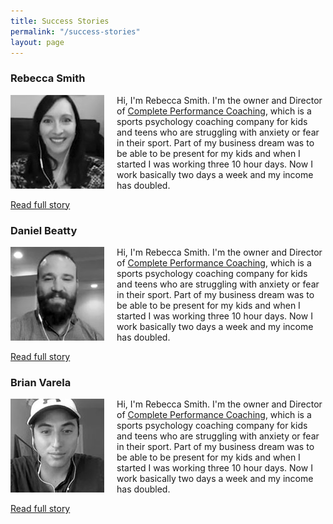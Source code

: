 ```yaml
---
title: Success Stories
permalink: "/success-stories"
layout: page
---
```


### Rebecca Smith

<img src="/images/success-stories-rebecca-smith.jpg" style="float:left;padding-right:20px;" />Hi, I'm Rebecca Smith. I'm the owner and Director of [Complete Performance Coaching](https://completeperformancecoaching.com), which is a sports psychology coaching company for kids and teens who are struggling with anxiety or fear in their sport. Part of my business dream was to be able to be present for my kids and when I started I was working three 10 hour days. Now I work basically two days a week and my income has doubled.

[Read full story](/success-stories/rebecca-smith)


### Daniel Beatty

<img src="/images/success-stories-daniel-beatty.jpg" style="float:left;padding-right:20px;" />Hi, I'm Rebecca Smith. I'm the owner and Director of [Complete Performance Coaching](https://completeperformancecoaching.com), which is a sports psychology coaching company for kids and teens who are struggling with anxiety or fear in their sport. Part of my business dream was to be able to be present for my kids and when I started I was working three 10 hour days. Now I work basically two days a week and my income has doubled.

[Read full story](/success-stories/rebecca-smith)


### Brian Varela

<img src="/images/success-stories-brian-varela.jpg" style="float:left;padding-right:20px;" />Hi, I'm Rebecca Smith. I'm the owner and Director of [Complete Performance Coaching](https://completeperformancecoaching.com), which is a sports psychology coaching company for kids and teens who are struggling with anxiety or fear in their sport. Part of my business dream was to be able to be present for my kids and when I started I was working three 10 hour days. Now I work basically two days a week and my income has doubled.

[Read full story](/success-stories/rebecca-smith)
